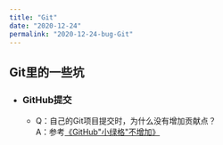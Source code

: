 ```yaml
---
title: "Git"
date: "2020-12-24"
permalink: "2020-12-24-bug-Git"
---
```


## Git里的一些坑

- ### GitHub提交
	- Q：自己的Git项目提交时，为什么没有增加贡献点？<br/>
	A：参考[《GitHub"小绿格"不增加》](http://www.almx.top/blog/PAGE/2019-10-23-git-contribution)